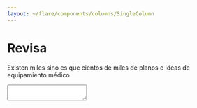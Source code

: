```yaml
---
layout: ~/flare/components/columns/SingleColumn
---
```


# Revisa

Existen miles sino es que cientos de miles de planos e ideas de equipamiento
 médico

<textarea></textarea>
